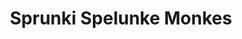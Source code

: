 ---
slug: sprunki-spelunke-monkes-2451
title: Sprunki Spelunke Monkes
description: "Sprunki Spelunke Monkes is an exciting online game. Play for free directly in your browser!"
icon: /images/popular_mods/Sprunki Spelunke Monkes.png
url: https://wowtbc.net/sprunkin/spelunke/index.html
previewImage: /images/popular_mods/Sprunki Spelunke Monkes.png
type: popular mods

# SEO配置
seo:
  title: "Sprunki Spelunke Monkes - Play Free Online Game | Fun Browser Games"
  description: "Sprunki Spelunke Monkes - Play this fun online game for free in your browser. No download required!"
  ogImage: "/images/popular_mods/Sprunki Spelunke Monkes.png"
  keywords: "sprunki-spelunke-monkes-2451, online game, browser game, free game, popular mods game, play online"

videoUrls:
  - https://www.youtube.com/embed/example1
  - https://www.youtube.com/embed/example2

whyPlay:
  title: "Why Play Sprunki Spelunke Monkes?"
  items:
    - "Immersive Gameplay: Sprunki Spelunke Monkes offers an engaging and immersive gaming experience that will keep you entertained for hours"
    - "Challenging Levels: Test your skills with increasingly difficult challenges and obstacles"
    - "Beautiful Graphics: Enjoy stunning visuals and smooth animations that bring the game world to life"
    - "Regular Updates: New content and features are added regularly to keep the game fresh and exciting"
    - "Free to Play: Experience all the fun without spending a penny"
    - "Community Features: Connect with other players, share strategies, and compete for high scores"
    - "Cross-Platform: Play on any device with a web browser, no downloads required"

features:
  title: "Key Features of Sprunki Spelunke Monkes"
  image: "/images/popular_mods/Sprunki Spelunke Monkes.png"
  items:
    - "Intuitive Controls: Easy to learn controls make Sprunki Spelunke Monkes accessible for players of all skill levels"
    - "Multiple Game Modes: Enjoy various gameplay options that provide different challenges and experiences"
    - "Character Customization: Personalize your gaming experience with unique characters and items"
    - "Achievement System: Complete special tasks to earn rewards and recognition"
    - "Leaderboards: Compete with players worldwide and see who can achieve the highest scores"

characteristics:
  title: "Game Characteristics"
  image: "/images/popular_mods/Sprunki Spelunke Monkes.png"
  items:
    - "Genre: Popular mods game with elements of strategy and skill"
    - "Difficulty: Suitable for both casual gamers and those seeking a challenge"
    - "Play Time: Quick sessions or extended gameplay, depending on your preference"
    - "Art Style: Vibrant and engaging visuals that enhance the gaming experience"
    - "Sound Design: Immersive audio that complements the gameplay perfectly"

info: "Sprunki Spelunke Monkes is an exciting online game that offers players a unique and engaging gaming experience. With its intuitive controls, stunning visuals, and challenging gameplay, Sprunki Spelunke Monkes provides hours of entertainment for players of all ages and skill levels. Whether you're looking for a quick gaming session during a break or an extended play session, Sprunki Spelunke Monkes delivers an immersive experience that will keep you coming back for more. The game features multiple levels of increasing difficulty, ensuring that players are constantly challenged as they progress. With regular updates adding new content and features, Sprunki Spelunke Monkes remains fresh and exciting, providing endless entertainment options for its growing community of players."

howToPlayIntro: "Welcome to Sprunki Spelunke Monkes! This guide will walk you through the basics and help you master the game. Whether you're a beginner or looking to improve your skills, these tips and instructions will enhance your gaming experience."

howToPlaySteps:
  - title: "Getting Started"
    description: "Begin your Sprunki Spelunke Monkes adventure by familiarizing yourself with the controls. Use your keyboard or mouse to navigate through the game interface. The tutorial will guide you through the basic mechanics and help you understand the objectives."
  - title: "Understanding the Objectives"
    description: "In Sprunki Spelunke Monkes, your main goal is to progress through levels by completing specific objectives. Each level presents unique challenges that require different strategies and approaches."
  - title: "Mastering the Controls"
    description: "Practice using the controls to improve your precision and reaction time. Sprunki Spelunke Monkes requires quick reflexes and strategic thinking to overcome obstacles and defeat opponents."
  - title: "Utilizing Power-ups"
    description: "Collect power-ups throughout the game to enhance your abilities and overcome difficult challenges. Each power-up offers unique advantages that can be crucial for success."
  - title: "Developing Strategies"
    description: "As you progress in Sprunki Spelunke Monkes, develop effective strategies for different scenarios. Analyze patterns, anticipate challenges, and adapt your approach to maximize your performance."

faq:
  title: "Frequently Asked Questions about Sprunki Spelunke Monkes"
  items:
    - question: "Is Sprunki Spelunke Monkes free to play?"
      answer: "Yes, Sprunki Spelunke Monkes is completely free to play directly in your web browser. No downloads or purchases are required to enjoy the full game experience."
    - question: "Can I play Sprunki Spelunke Monkes on mobile devices?"
      answer: "Yes, Sprunki Spelunke Monkes is optimized for both desktop and mobile play. You can enjoy the game on any device with a web browser and internet connection."
    - question: "Are there any in-game purchases?"
      answer: "While Sprunki Spelunke Monkes is free to play, there may be optional in-game purchases available for cosmetic items or additional features that don't affect core gameplay."
    - question: "How often is Sprunki Spelunke Monkes updated?"
      answer: "The developers regularly update Sprunki Spelunke Monkes with new content, features, and improvements based on player feedback and game performance."
    - question: "Can I play Sprunki Spelunke Monkes offline?"
      answer: "Currently, Sprunki Spelunke Monkes requires an internet connection to play as it's a browser-based online game."
    - question: "Is Sprunki Spelunke Monkes suitable for children?"
      answer: "Yes, Sprunki Spelunke Monkes is designed to be family-friendly and suitable for players of all ages."
    - question: "How do I report bugs or issues?"
      answer: "If you encounter any problems while playing Sprunki Spelunke Monkes, you can report them through the game's support page or contact the developers directly through their website."
    - question: "Still Have Questions?"
      answer: "If you have additional questions about Sprunki Spelunke Monkes that aren't covered in this FAQ, please visit our support center or contact our customer service team for assistance."
---